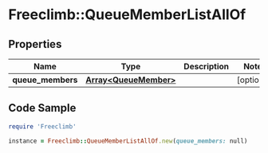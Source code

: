 # Freeclimb::QueueMemberListAllOf

## Properties

Name | Type | Description | Notes
------------ | ------------- | ------------- | -------------
**queue_members** | [**Array&lt;QueueMember&gt;**](QueueMember.md) |  | [optional] 

## Code Sample

```ruby
require 'Freeclimb'

instance = Freeclimb::QueueMemberListAllOf.new(queue_members: null)
```


